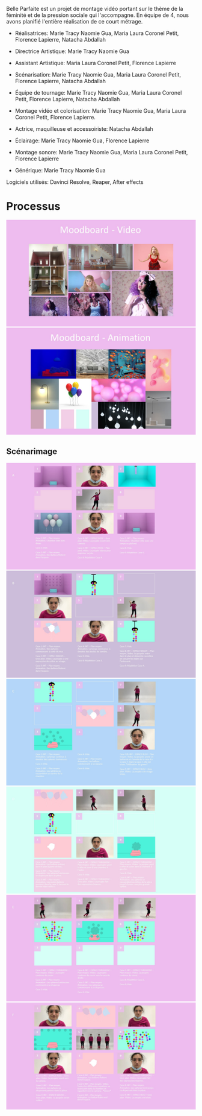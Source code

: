 Belle Parfaite est un projet de montage vidéo portant sur le thème de la féminité et de la pression sociale qui l'accompagne. En équipe de 4, nous avons planifié l'entière réalisation de ce court métrage.

- Réalisatrices: Marie Tracy Naomie Gua, Maria Laura Coronel Petit, Florence Lapierre, Natacha Abdallah

- Directrice Artistique: Marie Tracy Naomie Gua

- Assistant Artistique: Maria Laura Coronel Petit, Florence Lapierre

- Scénarisation: Marie Tracy Naomie Gua, Maria Laura Coronel Petit, Florence Lapierre, Natacha Abdallah

- Équipe de tournage: Marie Tracy Naomie Gua, Maria Laura Coronel Petit, Florence Lapierre, Natacha Abdallah

- Montage vidéo et colorisation: Marie Tracy Naomie Gua, Maria Laura Coronel Petit, Florence Lapierre.

- Actrice, maquilleuse et accessoiriste: Natacha Abdallah

- Éclairage: Marie Tracy Naomie Gua, Florence Lapierre

- Montage sonore: Marie Tracy Naomie Gua, Maria Laura Coronel Petit, Florence Lapierre

- Générique: Marie Tracy Naomie Gua

Logiciels utilisés: Davinci Resolve, Reaper, After effects

# Processus

![Moodboard1](../processus_projets/belle_parfaite/moodb-video.JPG)
![Moodboard2](../processus_projets/belle_parfaite/moodb-anim.JPG)

## Scénarimage

![StoryA](../processus_projets/belle_parfaite/StoryA.JPG)
![StoryB](../processus_projets/belle_parfaite/StoryB.JPG)
![StoryC](../processus_projets/belle_parfaite/StoryC.JPG)
![StoryD](../processus_projets/belle_parfaite/StoryD.JPG)
![StoryE](../processus_projets/belle_parfaite/StoryE.JPG)
![StoryF](../processus_projets/belle_parfaite/StoryF.JPG)
